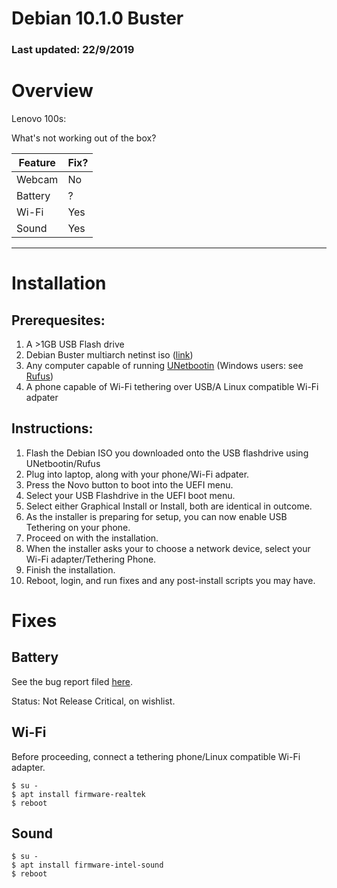 # Debian 10.1.0 Buster
### Last updated: 22/9/2019
# Overview

Lenovo 100s:

What's not working out of the box?

| Feature            | Fix? |
|--------------------|------|
| Webcam   | No   |
| Battery  | ?    |
| Wi-Fi    | Yes  |
| Sound    | Yes  |

---
# Installation
## Prerequesites:
1. A >1GB USB Flash drive
2. Debian Buster multiarch netinst iso ([link](https://cdimage.debian.org/debian-cd/10.1.0/multi-arch/iso-cd/))
3. Any computer capable of running [UNetbootin](https://unetbootin.github.io/) (Windows users: see [Rufus](https://rufus.ie/))
4. A phone capable of Wi-Fi tethering over USB/A Linux compatible Wi-Fi adpater

## Instructions:
01. Flash the Debian ISO you downloaded onto the USB flashdrive using UNetbootin/Rufus
02. Plug into laptop, along with your phone/Wi-Fi adpater.
03. Press the Novo button to boot into the UEFI menu.
04. Select your USB Flashdrive in the UEFI boot menu.
05. Select either Graphical Install or Install, both are identical in outcome.
06. As the installer is preparing for setup, you can now enable USB Tethering on your phone.
07. Proceed on with the installation.
08. When the installer asks your to choose a network device, select your Wi-Fi adapter/Tethering Phone.
09. Finish the installation.
10. Reboot, login, and run fixes and any post-install scripts you may have.

# Fixes

## Battery

See the bug report filed [here](https://bugs.debian.org/cgi-bin/bugreport.cgi?bug=927163).

Status: Not Release Critical, on wishlist.

## Wi-Fi
Before proceeding, connect a tethering phone/Linux compatible Wi-Fi adapter.

```
$ su -
$ apt install firmware-realtek
$ reboot
```
## Sound
```
$ su -
$ apt install firmware-intel-sound
$ reboot
```
